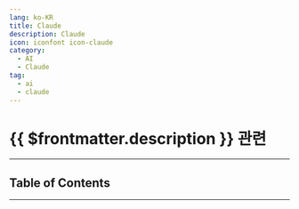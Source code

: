 ```yaml
---
lang: ko-KR
title: Claude
description: Claude
icon: iconfont icon-claude
category: 
  - AI
  - Claude
tag:
  - ai
  - claude
---
```


# {{ $frontmatter.description }} 관련

<ShieldsGroup logos="googlegemini"/>

---

## Table of Contents

<ToCLocal basePath="/ai/claude/" />

---

<TagLinks />